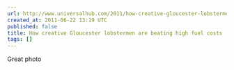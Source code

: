 ```yaml
---
url: http://www.universalhub.com/2011/how-creative-gloucester-lobstermen-are-beating-hig
created_at: 2011-06-22 13:19 UTC
published: false
title: How creative Gloucester lobstermen are beating high fuel costs
tags: []
---
```


Great photo
